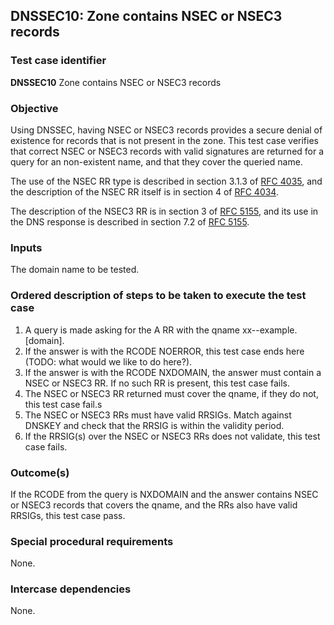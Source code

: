 ## DNSSEC10: Zone contains NSEC or NSEC3 records

### Test case identifier
**DNSSEC10** Zone contains NSEC or NSEC3 records

### Objective

Using DNSSEC, having NSEC or NSEC3 records provides a secure denial of
existence for records that is not present in the zone. This test case
verifies that correct NSEC or NSEC3 records with valid signatures are
returned for a query for an non-existent name, and that they cover the
queried name.

The use of the NSEC RR type is described in section 3.1.3 of
[RFC 4035](https://tools.ietf.org/html/rfc4035#section-3.1.3), and
the description of the NSEC RR itself is in section 4 of
[RFC 4034](https://tools.ietf.org/html/rfc4034#section-4).

The description of the NSEC3 RR is in section 3 of
[RFC 5155](https://tools.ietf.org/html/rfc5155#section-3), and its
use in the DNS response is described in section 7.2 of
[RFC 5155](https://tools.ietf.org/html/rfc5155#section-7.2).

### Inputs

The domain name to be tested.

### Ordered description of steps to be taken to execute the test case

1. A query is made asking for the A RR with the qname xx--example.[domain].
2. If the answer is with the RCODE NOERROR, this test case ends here (TODO:
   what would we like to do here?).
3. If the answer is with the RCODE NXDOMAIN, the answer must contain a
   NSEC or NSEC3 RR. If no such RR is present, this test case fails.
4. The NSEC or NSEC3 RR returned must cover the qname, if they do not,
   this test case fail.s
5. The NSEC or NSEC3 RRs must have valid RRSIGs. Match against DNSKEY
   and check that the RRSIG is within the validity period.
6. If the RRSIG(s) over the NSEC or NSEC3 RRs does not validate, this test
   case fails.

### Outcome(s)

If the RCODE from the query is NXDOMAIN and the answer contains NSEC or
NSEC3 records that covers the qname, and the RRs also have valid RRSIGs,
this test case pass.

### Special procedural requirements

None.

### Intercase dependencies

None.
